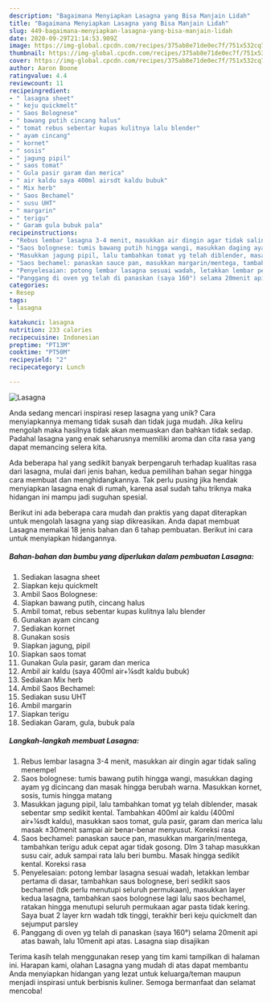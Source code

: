 ```yaml
---
description: "Bagaimana Menyiapkan Lasagna yang Bisa Manjain Lidah"
title: "Bagaimana Menyiapkan Lasagna yang Bisa Manjain Lidah"
slug: 449-bagaimana-menyiapkan-lasagna-yang-bisa-manjain-lidah
date: 2020-09-29T21:14:53.909Z
image: https://img-global.cpcdn.com/recipes/375ab8e71de0ec7f/751x532cq70/lasagna-foto-resep-utama.jpg
thumbnail: https://img-global.cpcdn.com/recipes/375ab8e71de0ec7f/751x532cq70/lasagna-foto-resep-utama.jpg
cover: https://img-global.cpcdn.com/recipes/375ab8e71de0ec7f/751x532cq70/lasagna-foto-resep-utama.jpg
author: Aaron Boone
ratingvalue: 4.4
reviewcount: 11
recipeingredient:
- " lasagna sheet"
- " keju quickmelt"
- " Saos Bolognese"
- " bawang putih cincang halus"
- " tomat rebus sebentar kupas kulitnya lalu blender"
- " ayam cincang"
- " kornet"
- " sosis"
- " jagung pipil"
- " saos tomat"
- " Gula pasir garam dan merica"
- " air kaldu saya 400ml airsdt kaldu bubuk"
- " Mix herb"
- " Saos Bechamel"
- " susu UHT"
- " margarin"
- " terigu"
- " Garam gula bubuk pala"
recipeinstructions:
- "Rebus lembar lasagna 3-4 menit, masukkan air dingin agar tidak saling menempel"
- "Saos bolognese: tumis bawang putih hingga wangi, masukkan daging ayam yg dicincang dan masak hingga berubah warna. Masukkan kornet, sosis, tumis hingga matang"
- "Masukkan jagung pipil, lalu tambahkan tomat yg telah diblender, masak sebentar smp sedikit kental. Tambahkan 400ml air kaldu (400ml air+¼sdt kaldu), masukkan saos tomat, gula pasir, garam dan merica lalu masak ±30menit sampai air benar-benar menyusut. Koreksi rasa"
- "Saos bechamel: panaskan sauce pan, masukkan margarin/mentega, tambahkan terigu aduk cepat agar tidak gosong. Dlm 3 tahap masukkan susu cair, aduk sampai rata lalu beri bumbu. Masak hingga sedikit kental. Koreksi rasa"
- "Penyelesaian: potong lembar lasagna sesuai wadah, letakkan lembar pertama di dasar, tambahkan saus bolognese, beri sedikit saos bechamel (tdk perlu menutupi seluruh permukaan), masukkan layer kedua lasagna, tambahkan saos bolognese lagi lalu saos bechamel, ratakan hingga menutupi seluruh permukaan agar pasta tidak kering. Saya buat 2 layer krn wadah tdk tinggi, terakhir beri keju quickmelt dan sejumput parsley"
- "Panggang di oven yg telah di panaskan (saya 160°) selama 20menit api atas bawah, lalu 10menit api atas. Lasagna siap disajikan"
categories:
- Resep
tags:
- lasagna

katakunci: lasagna 
nutrition: 233 calories
recipecuisine: Indonesian
preptime: "PT13M"
cooktime: "PT50M"
recipeyield: "2"
recipecategory: Lunch

---
```



![Lasagna](https://img-global.cpcdn.com/recipes/375ab8e71de0ec7f/751x532cq70/lasagna-foto-resep-utama.jpg)

Anda sedang mencari inspirasi resep lasagna yang unik? Cara menyiapkannya memang tidak susah dan tidak juga mudah. Jika keliru mengolah maka hasilnya tidak akan memuaskan dan bahkan tidak sedap. Padahal lasagna yang enak seharusnya memiliki aroma dan cita rasa yang dapat memancing selera kita.



Ada beberapa hal yang sedikit banyak berpengaruh terhadap kualitas rasa dari lasagna, mulai dari jenis bahan, kedua pemilihan bahan segar hingga cara membuat dan menghidangkannya. Tak perlu pusing jika hendak menyiapkan lasagna enak di rumah, karena asal sudah tahu triknya maka hidangan ini mampu jadi suguhan spesial.


Berikut ini ada beberapa cara mudah dan praktis yang dapat diterapkan untuk mengolah lasagna yang siap dikreasikan. Anda dapat membuat Lasagna memakai 18 jenis bahan dan 6 tahap pembuatan. Berikut ini cara untuk menyiapkan hidangannya.

<!--inarticleads1-->

##### Bahan-bahan dan bumbu yang diperlukan dalam pembuatan Lasagna:

1. Sediakan  lasagna sheet
1. Siapkan  keju quickmelt
1. Ambil  Saos Bolognese:
1. Siapkan  bawang putih, cincang halus
1. Ambil  tomat, rebus sebentar kupas kulitnya lalu blender
1. Gunakan  ayam cincang
1. Sediakan  kornet
1. Gunakan  sosis
1. Siapkan  jagung, pipil
1. Siapkan  saos tomat
1. Gunakan  Gula pasir, garam dan merica
1. Ambil  air kaldu (saya 400ml air+¼sdt kaldu bubuk)
1. Sediakan  Mix herb
1. Ambil  Saos Bechamel:
1. Sediakan  susu UHT
1. Ambil  margarin
1. Siapkan  terigu
1. Sediakan  Garam, gula, bubuk pala




<!--inarticleads2-->

##### Langkah-langkah membuat Lasagna:

1. Rebus lembar lasagna 3-4 menit, masukkan air dingin agar tidak saling menempel
1. Saos bolognese: tumis bawang putih hingga wangi, masukkan daging ayam yg dicincang dan masak hingga berubah warna. Masukkan kornet, sosis, tumis hingga matang
1. Masukkan jagung pipil, lalu tambahkan tomat yg telah diblender, masak sebentar smp sedikit kental. Tambahkan 400ml air kaldu (400ml air+¼sdt kaldu), masukkan saos tomat, gula pasir, garam dan merica lalu masak ±30menit sampai air benar-benar menyusut. Koreksi rasa
1. Saos bechamel: panaskan sauce pan, masukkan margarin/mentega, tambahkan terigu aduk cepat agar tidak gosong. Dlm 3 tahap masukkan susu cair, aduk sampai rata lalu beri bumbu. Masak hingga sedikit kental. Koreksi rasa
1. Penyelesaian: potong lembar lasagna sesuai wadah, letakkan lembar pertama di dasar, tambahkan saus bolognese, beri sedikit saos bechamel (tdk perlu menutupi seluruh permukaan), masukkan layer kedua lasagna, tambahkan saos bolognese lagi lalu saos bechamel, ratakan hingga menutupi seluruh permukaan agar pasta tidak kering. Saya buat 2 layer krn wadah tdk tinggi, terakhir beri keju quickmelt dan sejumput parsley
1. Panggang di oven yg telah di panaskan (saya 160°) selama 20menit api atas bawah, lalu 10menit api atas. Lasagna siap disajikan




Terima kasih telah menggunakan resep yang tim kami tampilkan di halaman ini. Harapan kami, olahan Lasagna yang mudah di atas dapat membantu Anda menyiapkan hidangan yang lezat untuk keluarga/teman maupun menjadi inspirasi untuk berbisnis kuliner. Semoga bermanfaat dan selamat mencoba!

